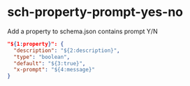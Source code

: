 # sch-property-prompt-yes-no

Add a property to schema.json contains prompt Y/N

```json
"${1:property}": {
  "description": "${2:description}",
  "type": "boolean",
  "default": "${3:true}",
  "x-prompt": "${4:message}"
}
```
